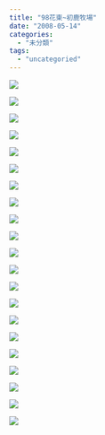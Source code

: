 ```yaml
---
title: "98花東~初鹿牧場"
date: "2008-05-14"
categories: 
  - "未分類"
tags: 
  - "uncategoried"
---
```


![](images/2484509509_d5a42d755f.jpg)

![](images/2484509509_d5a42d755f.jpg)

  
  
![](images/2484509689_348cb7560a.jpg)  
  
![](images/2484509061_b1f16cca1e.jpg)  
  
![](images/2484508851_20b963d5a6.jpg)  
  
![](images/2485324100_7f0a051b02.jpg)  
  
![](images/2485323934_e8defc6c6a.jpg)  
  
![](images/2485323782_80c464688d.jpg)  
  
![](images/2485323498_3655b089b0.jpg)  
  
![](images/2484508183_28672122a4.jpg)  
  
![](images/2485323144_cb3c33c327.jpg)  
  
![](images/2485322946_cf2ae5fe15.jpg)  
  
![](images/2485322588_4300bb3a37.jpg)  
  
![](images/2484506895_dae1970529.jpg)  
  
![](images/2484506751_8c5a8492cf.jpg)  
  
![](images/2485322016_a2e777ce07.jpg)  
  
![](images/2485321664_67c5a2b551.jpg)  
  
![](images/2484506053_d668c920a5.jpg)  
  
![](images/2484506443_6a795eb9b2.jpg)  
  
![](images/2485320910_4a54cdb056.jpg)  
  
![](images/2484505899_9017f0350d.jpg)
